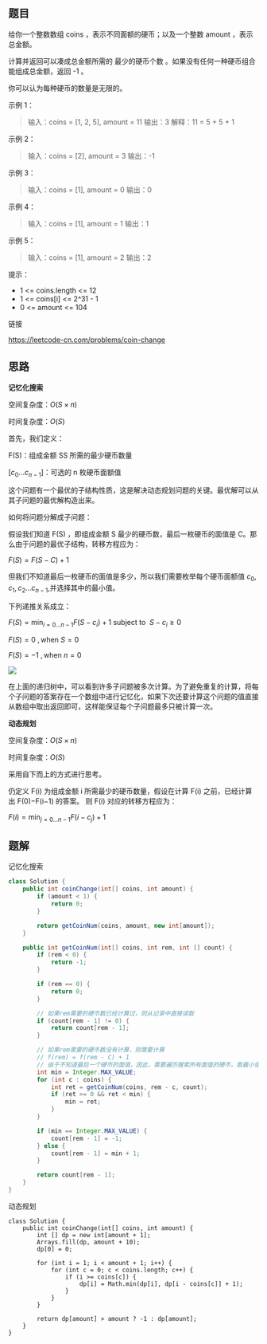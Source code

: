 ## 题目

给你一个整数数组 coins ，表示不同面额的硬币；以及一个整数 amount ，表示总金额。

计算并返回可以凑成总金额所需的 最少的硬币个数 。如果没有任何一种硬币组合能组成总金额，返回 -1 。

你可以认为每种硬币的数量是无限的。

 

示例 1：

> 输入：coins = [1, 2, 5], amount = 11
> 输出：3 
> 解释：11 = 5 + 5 + 1

示例 2：

> 输入：coins = [2], amount = 3
> 输出：-1

示例 3：

> 输入：coins = [1], amount = 0
> 输出：0

示例 4：

> 输入：coins = [1], amount = 1
> 输出：1

示例 5：

> 输入：coins = [1], amount = 2
> 输出：2


提示：

* 1 <= coins.length <= 12
* 1 <= coins[i] <= 2^31 - 1
* 0 <= amount <= 104

链接

https://leetcode-cn.com/problems/coin-change

## 思路

**记忆化搜索**

空间复杂度：$O(S×n)$

时间复杂度：$O(S)$

首先，我们定义：

F(S)：组成金额 SS 所需的最少硬币数量

$[c_{0}\ldots c_{n-1}]$：可选的 n 枚硬币面额值

这个问题有一个最优的子结构性质，这是解决动态规划问题的关键。最优解可以从其子问题的最优解构造出来。

如何将问题分解成子问题：

假设我们知道 F(S) ，即组成金额 S 最少的硬币数，最后一枚硬币的面值是 C。那么由于问题的最优子结构，转移方程应为：

$F(S) = F(S - C) + 1$

但我们不知道最后一枚硬币的面值是多少，所以我们需要枚举每个硬币面额值 $c_0, c_1, c_2 \ldots c_{n -1}$,并选择其中的最小值。

下列递推关系成立：

$F(S) = \min_{i=0 ... n-1}{ F(S - c_i) } + 1 \ \text{subject to} \ \ S-c_i \geq 0$

$F(S) = 0 \ , \text{when} \ S = 0$

$F(S) = -1 \ , \text{when} \ n = 0$

![](https://pic.leetcode-cn.com/e0fd2252775b89649ceb6e867ff0e546ec77621edb566693482c8588a98066b8-file_1583404923188)

在上面的递归树中，可以看到许多子问题被多次计算。为了避免重复的计算，将每个子问题的答案存在一个数组中进行记忆化，如果下次还要计算这个问题的值直接从数组中取出返回即可，这样能保证每个子问题最多只被计算一次。

**动态规划**

空间复杂度：$O(S×n)$

时间复杂度：$O(S)$

采用自下而上的方式进行思考。

仍定义 F(i) 为组成金额 i 所需最少的硬币数量，假设在计算 F(i) 之前，已经计算出 F(0)−F(i−1) 的答案。 则 F(i) 对应的转移方程应为：

$F(i)=\min_{j=0 \ldots n-1}{F(i -c_j)} + 1$



## 题解

记忆化搜索

```java
class Solution {
    public int coinChange(int[] coins, int amount) {
        if (amount < 1) {
            return 0;
        }

        return getCoinNum(coins, amount, new int[amount]);
    }

    public int getCoinNum(int[] coins, int rem, int [] count) {
        if (rem < 0) {
            return -1;
        }

        if (rem == 0) {
            return 0;
        }

        // 如果rem需要的硬币数已经计算过，则从记录中直接读取
        if (count[rem - 1] != 0) {
            return count[rem - 1];
        }

        // 如果rem需要的硬币数没有计算，则需要计算
        // f(rem) = f(rem - C) + 1
        // 由于不知道最后一个硬币的面值，因此，需要遍历搜索所有面值的硬币，取最小值
        int min = Integer.MAX_VALUE;
        for (int c : coins) {
            int ret = getCoinNum(coins, rem - c, count);
            if (ret >= 0 && ret < min) {
                min = ret;
            }
        }

        if (min == Integer.MAX_VALUE) {
            count[rem - 1] = -1;
        } else {
            count[rem - 1] = min + 1;
        }

        return count[rem - 1];
    }
}
```

动态规划

```
class Solution {
    public int coinChange(int[] coins, int amount) {
        int [] dp = new int[amount + 1];
        Arrays.fill(dp, amount + 10);
        dp[0] = 0;

        for (int i = 1; i < amount + 1; i++) {
            for (int c = 0; c < coins.length; c++) {
                if (i >= coins[c]) {
                    dp[i] = Math.min(dp[i], dp[i - coins[c]] + 1);
                }
            }
        }

        return dp[amount] > amount ? -1 : dp[amount];
    }
}
```

